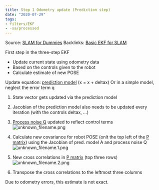 ```yaml
---
title: Step 1 Odometry update (Prediction step)
date: "2020-07-29"
tags: 
- filters/EKF 
- -sa/processed
---
```


Source: [SLAM for Dummies](slam-for-dummies.md)
Backlinks: [Basic EKF for SLAM](basic-ekf-for-slam.md)

First step in the three-step EKF

*   Update current state using odometry data
*   Based on the controls given to the robot
*   Calculate estimate of new POSE

Update equation: [prediction model](http://www.evernote.com/shard/s484/nl/217355218/b3a77631-29df-4c28-97f3-a7ac49e87e90) (x = x + deltax)
Or in a simple model, neglect the error term q

1.  State vector gets updated via the prediction model
2.  Jacobian of the prediction model also needs to be updated every iteration (with the controls deltax, ...)
3.  [Process noise Q](http://www.evernote.com/shard/s484/nl/217355218/dd75d924-7153-4b9f-81a1-ec6237d4ec25) updated to reflect control terms
    ![unknown_filename.png](./_resources/Step_1__Odometry_update_(Prediction_step).resources/unknown_filename.png)
    
4.  Calculate new covariance for robot POSE (onlt the top left of the [P matrix](http://www.evernote.com/shard/s484/nl/217355218/7bd4a70a-7c4d-4fa7-91ce-7de461360bc2)) using the Jacobian of pred. model A and process noise Q
    ![unknown_filename.1.png](./_resources/Step_1__Odometry_update_(Prediction_step).resources/unknown_filename.1.png)
    
5.  New cross correlations in [P matrix](p-matrix.md) (top three rows)
    ![unknown_filename.2.png](./_resources/Step_1__Odometry_update_(Prediction_step).resources/unknown_filename.2.png)
    
6.  Transpose the cross correlations to the leftmost three columns

Due to odometry errors, this estimate is not exact.

